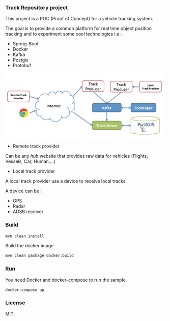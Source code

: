 ### Track Repository project

This project is a POC (Proof of Concept) for a vehicle tracking system.

The goal is to provide a common platform for real time object position tracking
and to experiment some cool technologies i.e :

 * Spring-Boot
 * Docker
 * Kafka
 * Postgis
 * Protobuf 

![Architecture](images/architecture.png)

* Remote track provider

Can be any _hub_ website that provides raw data for vehicles (Flights, Vessels, Car, Human,...)

* Local track provider

A local track provider use a device to receive local tracks.

A device can be :
  * GPS
  * Radar
  * ADSB receiver 

### Build

```bash
mvn clean install
```

Build the docker image
```bash
mvn clean package docker:build
```

### Run

You need Docker and docker-compose to run the sample.

```bash
docker-compose up
```

### License

MIT
